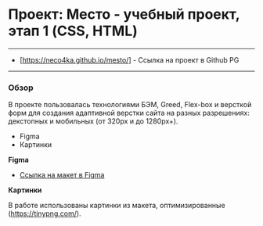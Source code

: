 # Проект: Место - учебный проект, этап 1 (CSS, HTML)

------ ------ ------ ------ ------ ------ ------ ------ ------ ------ ------ ------

* [https://neco4ka.github.io/mesto/] - Ссылка на проект в Github PG

------ ------ ------ ------ ------ ------ ------ ------ ------ ------ ------ ------

### Обзор

В проекте пользовалась технологиями БЭМ, Greed, Flex-box и версткой форм для создания адаптивной верстки сайта на разных разрешениях: декстопных и мобильных (от 320px и до 1280px+).

* Figma
* Картинки

**Figma**

* [Ссылка на макет в Figma](https://www.figma.com/file/2cn9N9jSkmxD84oJik7xL7/JavaScript.-Sprint-4?node-id=0%3A1)

**Картинки**

В работе использованы картинки из макета, оптимизированные (https://tinypng.com/).




